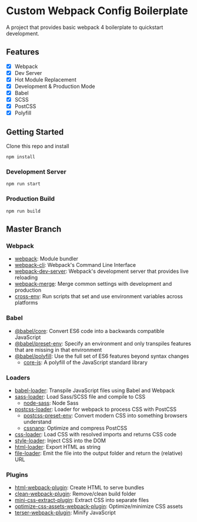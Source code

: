# Custom Webpack Config Boilerplate
A project that provides basic webpack 4 boilerplate to quickstart development.

## Features
- [x] Webpack
- [x] Dev Server
- [x] Hot Module Replacement
- [x] Development & Production Mode
- [x] Babel
- [x] SCSS
- [x] PostCSS
- [x] Polyfill

## Getting Started
Clone this repo and install
```
npm install
```

### Development Server
```
npm run start
```

### Production Build
```
npm run build
```

## Master Branch

### Webpack
- [webpack](https://webpack.js.org/): Module bundler
- [webpack-cli](https://github.com/webpack/webpack-cli): Webpack's Command Line Interface
- [webpack-dev-server](https://github.com/webpack/webpack-dev-server): Webpack's development server that provides live reloading
- [webpack-merge](https://github.com/survivejs/webpack-merge): Merge common settings with development and production
- [cross-env](https://github.com/kentcdodds/cross-env): Run scripts that set and use environment variables across platforms

### Babel
- [@babel/core](https://babeljs.io/): Convert ES6 code into a backwards compatible JavaScript
- [@babel/preset-env](https://babeljs.io/docs/en/babel-preset-env): Specify an environment and only transpiles features that are missing in that environment
- [@babel/polyfill](https://babeljs.io/docs/en/babel-polyfill): Use the full set of ES6 features beyond syntax changes
  - [core-js](https://github.com/zloirock/core-js): A polyfill of the JavaScript standard library

### Loaders
- [babel-loader](https://webpack.js.org/loaders/babel-loader/): Transpile JavaScript files using Babel and Webpack
- [sass-loader](https://webpack.js.org/loaders/sass-loader/): Load Sass/SCSS file and compile to CSS
  - [node-sass](https://github.com/sass/node-sass): Node Sass
- [postcss-loader](https://webpack.js.org/loaders/postcss-loader/): Loader for webpack to process CSS with PostCSS
  - [postcss-preset-env](https://github.com/csstools/postcss-preset-env): Convert modern CSS into something browsers understand
  - [cssnano](https://github.com/cssnano/cssnano): Optimize and compress PostCSS
- [css-loader](https://webpack.js.org/loaders/css-loader/): Load CSS with resolved imports and returns CSS code
- [style-loader](https://webpack.js.org/loaders/style-loader/): Inject CSS into the DOM
- [html-loader](https://webpack.js.org/loaders/html-loader/): Export HTML as string
- [file-loader](https://webpack.js.org/loaders/file-loader/): Emit the file into the output folder and return the (relative) URL

### Plugins
- [html-webpack-plugin](https://github.com/jantimon/html-webpack-plugin): Create HTML to serve bundles
- [clean-webpack-plugin](https://github.com/johnagan/clean-webpack-plugin): Remove/clean build folder
- [mini-css-extract-plugin](https://github.com/webpack-contrib/mini-css-extract-plugin): Extract CSS into separate files
- [optimize-css-assets-webpack-plugin](https://github.com/NMFR/optimize-css-assets-webpack-plugin): Optimize/minimize CSS assets
- [terser-webpack-plugin](https://github.com/webpack-contrib/terser-webpack-plugin): Minify JavaScript

